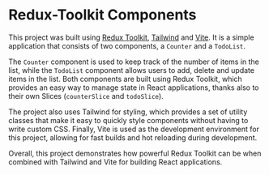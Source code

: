 # Redux-Toolkit Components
This project was built using [Redux Toolkit](https://redux-toolkit.js.org/), [Tailwind](https://tailwindcss.com/) and [Vite](https://github.com/vitejs/vite). It is a simple application that consists of two components, a `Counter` and a `TodoList`.

The `Counter` component is used to keep track of the number of items in the list, while the `TodoList` component allows users to add, delete and update items in the list. Both components are built using Redux Toolkit, which provides an easy way to manage state in React applications, thanks also to their own Slices (`counterSlice` and `todoSlice`).

The project also uses Tailwind for styling, which provides a set of utility classes that make it easy to quickly style components without having to write custom CSS. Finally, Vite is used as the development environment for this project, allowing for fast builds and hot reloading during development. 

Overall, this project demonstrates how powerful Redux Toolkit can be when combined with Tailwind and Vite for building React applications.
